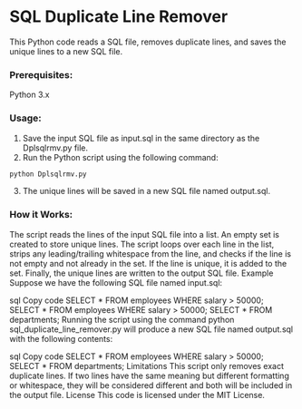 # SQL Duplicate Line Remover

This Python code reads a SQL file, removes duplicate lines, and saves the unique lines to a new SQL file.

<h3>Prerequisites:</h3>
Python 3.x

<h3>Usage:</h3>

1. Save the input SQL file as input.sql in the same directory as the Dplsqlrmv.py file.
2. Run the Python script using the following command:

```sh
python Dplsqlrmv.py
```

3. The unique lines will be saved in a new SQL file named output.sql.

<h3>How it Works:</h3>
The script reads the lines of the input SQL file into a list.
An empty set is created to store unique lines.
The script loops over each line in the list, strips any leading/trailing whitespace from the line, and checks if the line is not empty and not already in the set.
If the line is unique, it is added to the set.
Finally, the unique lines are written to the output SQL file.
Example
Suppose we have the following SQL file named input.sql:

sql
Copy code
SELECT *
FROM employees
WHERE salary > 50000;
SELECT *
FROM employees
WHERE salary > 50000;
SELECT *
FROM departments;
Running the script using the command python sql_duplicate_line_remover.py will produce a new SQL file named output.sql with the following contents:

sql
Copy code
SELECT *
FROM employees
WHERE salary > 50000;
SELECT *
FROM departments;
Limitations
This script only removes exact duplicate lines. If two lines have the same meaning but different formatting or whitespace, they will be considered different and both will be included in the output file.
License
This code is licensed under the MIT License.
